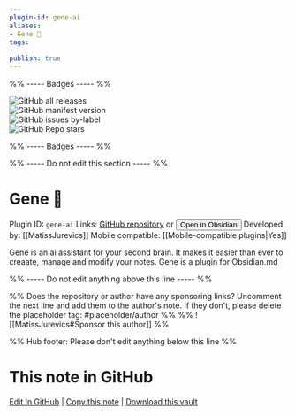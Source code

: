 ```yaml
---
plugin-id: gene-ai
aliases:
- Gene 🧬
tags: 
- 
publish: true
---
```


%% ----- Badges ----- %%

![GitHub all releases](https://img.shields.io/github/downloads/MatissJurevics/Gene-AI/total?color=573E7A&logo=github&style=for-the-badge)   
![GitHub manifest version](https://img.shields.io/github/manifest-json/v/MatissJurevics/Gene-AI?color=573E7A&logo=github&style=for-the-badge)   
![GitHub issues by-label](https://img.shields.io/github/issues/MatissJurevics/Gene-AI/help%20wanted?color=573E7A&logo=github&style=for-the-badge)   
![GitHub Repo stars](https://img.shields.io/github/stars/MatissJurevics/Gene-AI?color=573E7A&logo=github&style=for-the-badge)

%% ----- Badges ----- %%

%% ----- Do not edit this section ----- %%

# Gene 🧬

Plugin ID: `gene-ai`
Links: [GitHub repository](https://github.com/MatissJurevics/Gene-AI) or [<button id=HH>Open in Obsidian</button>](obsidian://show-plugin?id=gene-ai)
Developed by: [[MatissJurevics]]
Mobile compatible: [[Mobile-compatible plugins|Yes]]

Gene is an ai assistant for your second brain. It makes it easier than ever to creaate, manage and modify your notes. Gene is a plugin for Obsidian.md

%% ----- Do not edit anything above this line ----- %% 

%% Does the repository or author have any sponsoring links? Uncomment the next line and add them to the author's note. If they don't, please delete the placeholder tag: #placeholder/author %%
%% ![[MatissJurevics#Sponsor this author]] %%

%% Hub footer: Please don't edit anything below this line %%

# This note in GitHub

<span class="git-footer">[Edit In GitHub](https://github.dev/obsidian-community/obsidian-hub/blob/main/02%20-%20Community%20Expansions/02.05%20All%20Community%20Expansions/Plugins/gene-ai.md "git-hub-edit-note") | [Copy this note](https://raw.githubusercontent.com/obsidian-community/obsidian-hub/main/02%20-%20Community%20Expansions/02.05%20All%20Community%20Expansions/Plugins/gene-ai.md "git-hub-copy-note") | [Download this vault](https://github.com/obsidian-community/obsidian-hub/archive/refs/heads/main.zip "git-hub-download-vault") </span>
